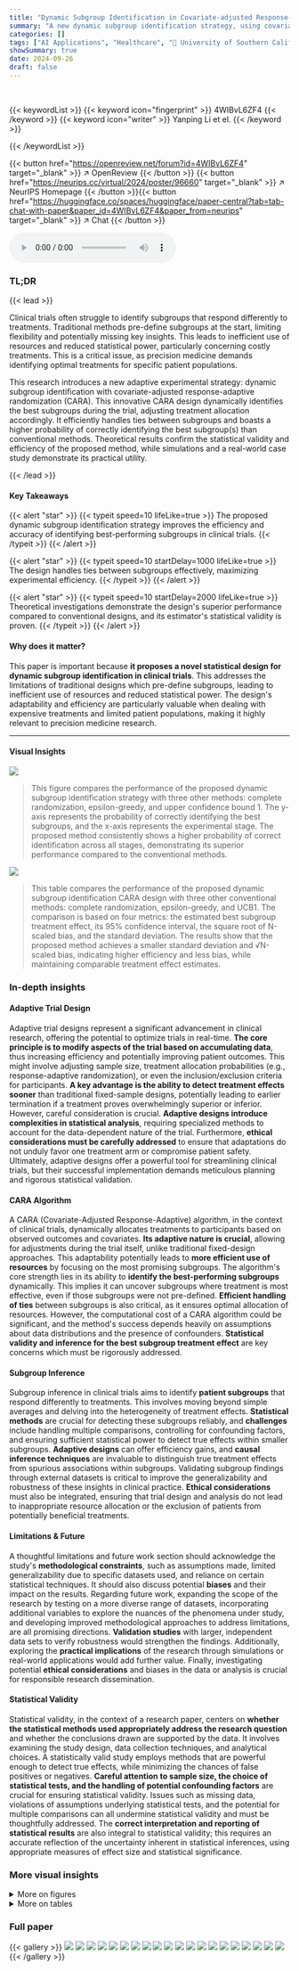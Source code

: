 ```yaml
---
title: "Dynamic Subgroup Identification in Covariate-adjusted Response-adaptive Randomization Experiments"
summary: "A new dynamic subgroup identification strategy, using covariate-adjusted response-adaptive randomization, efficiently identifies best-performing subgroups in clinical trials, improving resource alloca..."
categories: []
tags: ["AI Applications", "Healthcare", "🏢 University of Southern California",]
showSummary: true
date: 2024-09-26
draft: false
---
```


<br>

{{< keywordList >}}
{{< keyword icon="fingerprint" >}} 4WIBvL6ZF4 {{< /keyword >}}
{{< keyword icon="writer" >}} Yanping Li et el. {{< /keyword >}}
 
{{< /keywordList >}}

{{< button href="https://openreview.net/forum?id=4WIBvL6ZF4" target="_blank" >}}
↗ OpenReview
{{< /button >}}
{{< button href="https://neurips.cc/virtual/2024/poster/96660" target="_blank" >}}
↗ NeurIPS Homepage
{{< /button >}}{{< button href="https://huggingface.co/spaces/huggingface/paper-central?tab=tab-chat-with-paper&paper_id=4WIBvL6ZF4&paper_from=neurips" target="_blank" >}}
↗ Chat
{{< /button >}}



<audio controls>
    <source src="https://ai-paper-reviewer.com/4WIBvL6ZF4/podcast.wav" type="audio/wav">
    Your browser does not support the audio element.
</audio>


### TL;DR


{{< lead >}}

Clinical trials often struggle to identify subgroups that respond differently to treatments.  Traditional methods pre-define subgroups at the start, limiting flexibility and potentially missing key insights.  This leads to inefficient use of resources and reduced statistical power, particularly concerning costly treatments.  This is a critical issue, as precision medicine demands identifying optimal treatments for specific patient populations.

This research introduces a new adaptive experimental strategy: dynamic subgroup identification with covariate-adjusted response-adaptive randomization (CARA).  This innovative CARA design dynamically identifies the best subgroups during the trial, adjusting treatment allocation accordingly. It efficiently handles ties between subgroups and boasts a higher probability of correctly identifying the best subgroup(s) than conventional methods.  Theoretical results confirm the statistical validity and efficiency of the proposed method, while simulations and a real-world case study demonstrate its practical utility.

{{< /lead >}}


#### Key Takeaways

{{< alert "star" >}}
{{< typeit speed=10 lifeLike=true >}} The proposed dynamic subgroup identification strategy improves the efficiency and accuracy of identifying best-performing subgroups in clinical trials. {{< /typeit >}}
{{< /alert >}}

{{< alert "star" >}}
{{< typeit speed=10 startDelay=1000 lifeLike=true >}} The design handles ties between subgroups effectively, maximizing experimental efficiency. {{< /typeit >}}
{{< /alert >}}

{{< alert "star" >}}
{{< typeit speed=10 startDelay=2000 lifeLike=true >}} Theoretical investigations demonstrate the design's superior performance compared to conventional designs, and its estimator's statistical validity is proven. {{< /typeit >}}
{{< /alert >}}

#### Why does it matter?
This paper is important because **it proposes a novel statistical design for dynamic subgroup identification in clinical trials**. This addresses the limitations of traditional designs which pre-define subgroups, leading to inefficient use of resources and reduced statistical power.  The design's adaptability and efficiency are particularly valuable when dealing with expensive treatments and limited patient populations, making it highly relevant to precision medicine research.

------
#### Visual Insights



![](https://ai-paper-reviewer.com/4WIBvL6ZF4/figures_8_1.jpg)

> This figure compares the performance of the proposed dynamic subgroup identification strategy with three other methods: complete randomization, epsilon-greedy, and upper confidence bound 1. The y-axis represents the probability of correctly identifying the best subgroups, and the x-axis represents the experimental stage. The proposed method consistently shows a higher probability of correct identification across all stages, demonstrating its superior performance compared to the conventional methods.





![](https://ai-paper-reviewer.com/4WIBvL6ZF4/tables_9_1.jpg)

> This table compares the performance of the proposed dynamic subgroup identification CARA design with three other conventional methods: complete randomization, epsilon-greedy, and UCB1. The comparison is based on four metrics: the estimated best subgroup treatment effect, its 95% confidence interval, the square root of N-scaled bias, and the standard deviation.  The results show that the proposed method achieves a smaller standard deviation and √N-scaled bias, indicating higher efficiency and less bias, while maintaining comparable treatment effect estimates.





### In-depth insights


#### Adaptive Trial Design
Adaptive trial designs represent a significant advancement in clinical research, offering the potential to optimize trials in real-time.  **The core principle is to modify aspects of the trial based on accumulating data**, thus increasing efficiency and potentially improving patient outcomes.  This might involve adjusting sample size, treatment allocation probabilities (e.g., response-adaptive randomization), or even the inclusion/exclusion criteria for participants.  **A key advantage is the ability to detect treatment effects sooner** than traditional fixed-sample designs, potentially leading to earlier termination if a treatment proves overwhelmingly superior or inferior. However, careful consideration is crucial.  **Adaptive designs introduce complexities in statistical analysis**, requiring specialized methods to account for the data-dependent nature of the trial.  Furthermore, **ethical considerations must be carefully addressed** to ensure that adaptations do not unduly favor one treatment arm or compromise patient safety.   Ultimately, adaptive designs offer a powerful tool for streamlining clinical trials, but their successful implementation demands meticulous planning and rigorous statistical validation.

#### CARA Algorithm
A CARA (Covariate-Adjusted Response-Adaptive) algorithm, in the context of clinical trials, dynamically allocates treatments to participants based on observed outcomes and covariates.  **Its adaptive nature is crucial**, allowing for adjustments during the trial itself, unlike traditional fixed-design approaches. This adaptability potentially leads to **more efficient use of resources** by focusing on the most promising subgroups. The algorithm's core strength lies in its ability to **identify the best-performing subgroups** dynamically. This implies it can uncover subgroups where treatment is most effective, even if those subgroups were not pre-defined.  **Efficient handling of ties** between subgroups is also critical, as it ensures optimal allocation of resources.  However, the computational cost of a CARA algorithm could be significant, and the method's success depends heavily on assumptions about data distributions and the presence of confounders. **Statistical validity and inference for the best subgroup treatment effect** are key concerns which must be rigorously addressed.

#### Subgroup Inference
Subgroup inference in clinical trials aims to identify **patient subgroups** that respond differently to treatments.  This involves moving beyond simple averages and delving into the heterogeneity of treatment effects.  **Statistical methods** are crucial for detecting these subgroups reliably, and **challenges** include handling multiple comparisons, controlling for confounding factors, and ensuring sufficient statistical power to detect true effects within smaller subgroups.  **Adaptive designs** can offer efficiency gains, and **causal inference techniques** are invaluable to distinguish true treatment effects from spurious associations within subgroups.  Validating subgroup findings through external datasets is critical to improve the generalizability and robustness of these insights in clinical practice. **Ethical considerations** must also be integrated, ensuring that trial design and analysis do not lead to inappropriate resource allocation or the exclusion of patients from potentially beneficial treatments.

#### Limitations & Future
A thoughtful limitations and future work section should acknowledge the study's **methodological constraints**, such as assumptions made, limited generalizability due to specific datasets used, and reliance on certain statistical techniques.  It should also discuss potential **biases** and their impact on the results.  Regarding future work, expanding the scope of the research by testing on a more diverse range of datasets, incorporating additional variables to explore the nuances of the phenomena under study, and developing improved methodological approaches to address limitations, are all promising directions.  **Validation studies** with larger, independent data sets to verify robustness would strengthen the findings. Additionally, exploring the **practical implications** of the research through simulations or real-world applications would add further value. Finally, investigating potential **ethical considerations** and biases in the data or analysis is crucial for responsible research dissemination.

#### Statistical Validity
Statistical validity, in the context of a research paper, centers on **whether the statistical methods used appropriately address the research question** and whether the conclusions drawn are supported by the data.  It involves examining the study design, data collection techniques, and analytical choices. A statistically valid study employs methods that are powerful enough to detect true effects, while minimizing the chances of false positives or negatives.  **Careful attention to sample size, the choice of statistical tests, and the handling of potential confounding factors** are crucial for ensuring statistical validity.  Issues such as missing data, violations of assumptions underlying statistical tests, and the potential for multiple comparisons can all undermine statistical validity and must be thoughtfully addressed. The **correct interpretation and reporting of statistical results** are also integral to statistical validity; this requires an accurate reflection of the uncertainty inherent in statistical inferences, using appropriate measures of effect size and statistical significance.


### More visual insights

<details>
<summary>More on figures
</summary>


![](https://ai-paper-reviewer.com/4WIBvL6ZF4/figures_21_1.jpg)

> This figure compares the performance of four variations of the proposed dynamic subgroup identification strategy across 15 experimental stages. The variations differ in the methods used for selecting hyperparameters and merging subgroups.  The y-axis represents the correct selection probability, indicating the success rate of correctly identifying the best subgroups. The x-axis shows the experimental stage. The lines represent the four variations: double and naïve bootstrap, single and naïve bootstrap, double and separate bootstrap, and single and separate bootstrap. The figure demonstrates how the correct selection probability evolves over time for each variation, showing the effectiveness of the proposed designs in identifying the best subgroups.


![](https://ai-paper-reviewer.com/4WIBvL6ZF4/figures_21_2.jpg)

> This figure compares the performance of the proposed dynamic subgroup identification strategy with three other methods: complete randomization, epsilon-greedy, and upper confidence bound 1. The y-axis represents the correct selection probability, and the x-axis represents the stage of the experiment. The proposed strategy consistently outperforms other methods across all stages, demonstrating its effectiveness in identifying the best subgroups.


![](https://ai-paper-reviewer.com/4WIBvL6ZF4/figures_22_1.jpg)

> This figure compares the performance of several methods for identifying subgroups with the best treatment effects.  The methods compared include the proposed dynamic subgroup identification strategy using both Inverse Probability Weighting (IPW) and Augmented Inverse Probability Weighting (AIPW) estimators, three conventional methods (complete randomization, epsilon-greedy, and upper confidence bound algorithms), and a causal tree model. The comparison is based on two metrics: correct selection probability and normalized mutual information. The results demonstrate that the proposed design strategy using AIPW and IPW consistently outperforms the conventional methods in terms of both metrics, especially at later stages.


![](https://ai-paper-reviewer.com/4WIBvL6ZF4/figures_23_1.jpg)

> This figure compares the performance of the proposed dynamic subgroup identification strategy with three other methods: complete randomization, epsilon-greedy algorithm, and upper confidence bound 1 algorithm.  The y-axis represents the probability of correctly identifying the best subgroups, while the x-axis shows the experimental stage (indicating the number of participants enrolled).  The results demonstrate that the proposed design strategy achieves a significantly higher probability of correct selection compared to the other three methods, and this probability increases as the number of stages progresses.  The 'single and separate bootstrap' method refers to the authors' proposed strategy.


</details>




<details>
<summary>More on tables
</summary>


![](https://ai-paper-reviewer.com/4WIBvL6ZF4/tables_13_1.jpg)
> This table lists the notations used in the paper, categorized by symbols and descriptions. It includes symbols for experiment parameters (number of stages, number of participants, etc.), participant-level data (treatment assignment, observed outcome, covariates), subgroup-level data (sample size, proportions, treatment effects), and algorithm-specific variables (tie sets, estimated treatment effects).  The table is essential for understanding the mathematical formalism and algorithm implementations described in the paper.

![](https://ai-paper-reviewer.com/4WIBvL6ZF4/tables_21_1.jpg)
> This table compares four variations of the proposed design strategy.  The variations differ in the methods used for selecting hyperparameters and merging subgroups.  The table shows the estimated best subgroup treatment effect, its 95% confidence interval, the √N-scaled bias, and the standard deviation for each variation. This allows for a comparison of the performance and accuracy of the different approaches.

</details>




### Full paper

{{< gallery >}}
<img src="https://ai-paper-reviewer.com/4WIBvL6ZF4/1.png" class="grid-w50 md:grid-w33 xl:grid-w25" />
<img src="https://ai-paper-reviewer.com/4WIBvL6ZF4/2.png" class="grid-w50 md:grid-w33 xl:grid-w25" />
<img src="https://ai-paper-reviewer.com/4WIBvL6ZF4/3.png" class="grid-w50 md:grid-w33 xl:grid-w25" />
<img src="https://ai-paper-reviewer.com/4WIBvL6ZF4/4.png" class="grid-w50 md:grid-w33 xl:grid-w25" />
<img src="https://ai-paper-reviewer.com/4WIBvL6ZF4/5.png" class="grid-w50 md:grid-w33 xl:grid-w25" />
<img src="https://ai-paper-reviewer.com/4WIBvL6ZF4/6.png" class="grid-w50 md:grid-w33 xl:grid-w25" />
<img src="https://ai-paper-reviewer.com/4WIBvL6ZF4/7.png" class="grid-w50 md:grid-w33 xl:grid-w25" />
<img src="https://ai-paper-reviewer.com/4WIBvL6ZF4/8.png" class="grid-w50 md:grid-w33 xl:grid-w25" />
<img src="https://ai-paper-reviewer.com/4WIBvL6ZF4/9.png" class="grid-w50 md:grid-w33 xl:grid-w25" />
<img src="https://ai-paper-reviewer.com/4WIBvL6ZF4/10.png" class="grid-w50 md:grid-w33 xl:grid-w25" />
<img src="https://ai-paper-reviewer.com/4WIBvL6ZF4/11.png" class="grid-w50 md:grid-w33 xl:grid-w25" />
<img src="https://ai-paper-reviewer.com/4WIBvL6ZF4/12.png" class="grid-w50 md:grid-w33 xl:grid-w25" />
<img src="https://ai-paper-reviewer.com/4WIBvL6ZF4/13.png" class="grid-w50 md:grid-w33 xl:grid-w25" />
<img src="https://ai-paper-reviewer.com/4WIBvL6ZF4/14.png" class="grid-w50 md:grid-w33 xl:grid-w25" />
<img src="https://ai-paper-reviewer.com/4WIBvL6ZF4/15.png" class="grid-w50 md:grid-w33 xl:grid-w25" />
<img src="https://ai-paper-reviewer.com/4WIBvL6ZF4/16.png" class="grid-w50 md:grid-w33 xl:grid-w25" />
<img src="https://ai-paper-reviewer.com/4WIBvL6ZF4/17.png" class="grid-w50 md:grid-w33 xl:grid-w25" />
<img src="https://ai-paper-reviewer.com/4WIBvL6ZF4/18.png" class="grid-w50 md:grid-w33 xl:grid-w25" />
<img src="https://ai-paper-reviewer.com/4WIBvL6ZF4/19.png" class="grid-w50 md:grid-w33 xl:grid-w25" />
<img src="https://ai-paper-reviewer.com/4WIBvL6ZF4/20.png" class="grid-w50 md:grid-w33 xl:grid-w25" />
{{< /gallery >}}
